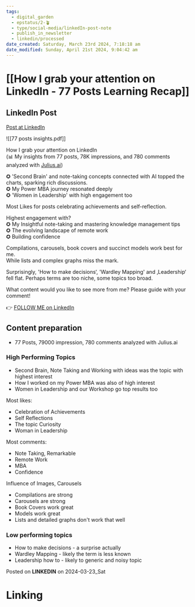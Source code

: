 ```yaml
---
tags:
  - digital_garden
  - epstatus/2-🪴
  - type/social-media/linkedIn-post-note
  - publish_in_newsletter
  - linkedin/processed
date_created: Saturday, March 23rd 2024, 7:18:18 am
date_modified: Sunday, April 21st 2024, 9:04:42 am
---
```

# [[How I grab your attention on LinkedIn - 77 Posts Learning Recap]]
## LinkedIn Post
[Post at LinkedIn](https://www.linkedin.com/posts/sebastiankamilli_insight-from-77-posts-and-78k-impressions-activity-7177227995386908672-PZud?utm_source=share&utm_medium=member_desktop)

![[77 posts insights.pdf]]

How I grab your attention on LinkedIn  
(📊 My insights from 77 posts, 78K impressions, and 780 comments analyzed with [Julius.ai](http://julius.ai/))  

✪ 'Second Brain' and note-taking concepts connected with AI topped the charts, sparking rich discussions.  
✪ My Power MBA journey resonated deeply  
✪ 'Women in Leadership' with high engagement too  
  
Most Likes for posts celebrating achievements and self-reflection.  
  
Highest engagement with?  
✪ My Insightful note-taking and mastering knowledge management tips  
✪ The evolving landscape of remote work  
✪ Building confidence  
  
Compilations, carousels, book covers and succinct models work best for me.  
While lists and complex graphs miss the mark.  
  
Surprisingly, 'How to make decisions‘, 'Wardley Mapping' and ‚Leadership‘ fell flat. Perhaps terms are too niche, some topics too broad.  
  
What content would you like to see more from me? Please guide with your comment!  

👉 [FOLLOW ME on LinkedIn](https://www.linkedin.com/comm/mynetwork/discovery-see-all?usecase=PEOPLE_FOLLOWS&followMember=sebastiankamilli)

## Content preparation
+ 77 Posts, 79000 impression, 780 comments analyzed with Julius.ai

### High Performing Topics
+ Second Brain, Note Taking and Working with ideas was the topic with highest interest
+ How I worked on my Power MBA was also of high interest
+ Women in Leadership and our Workshop go top results too

Most likes:
+ Celebration of Achievements
+ Self Reflections
+ The topic Curiosity
+ Woman in Leadership

Most comments:
+ Note Taking, Remarkable
+ Remote Work
+ MBA
+ Confidence

Influence of Images, Carousels
+ Compilations are strong
+ Carousels are strong
+ Book Covers work great
+ Models work great
+ Lists and detailed graphs don't work that well

### Low performing topics
+ How to make decisions - a surprise actually
+ Wardley Mapping - likely the term is less known
+ Leadership how to - likely to generic and noisy topic

Posted on **LINKEDIN** on 2024-03-23_Sat
# Linking